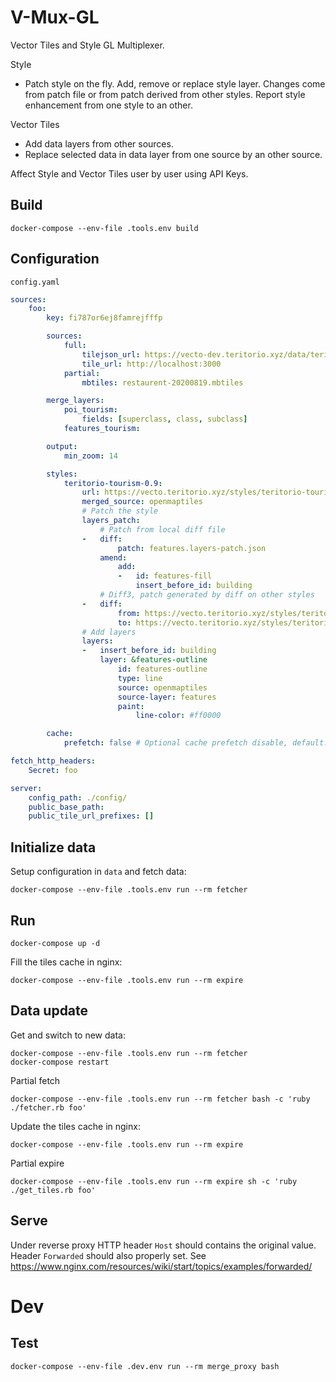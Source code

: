 # V-Mux-GL
Vector Tiles and Style GL Multiplexer.

Style
- Patch style on the fly. Add, remove or replace style layer. Changes come from patch file or from patch derived from other styles. Report style enhancement from one style to an other.

Vector Tiles
- Add data layers from other sources.
- Replace selected data in data layer from one source by an other source.

Affect Style and Vector Tiles user by user using API Keys.


## Build
```
docker-compose --env-file .tools.env build
```

## Configuration

`config.yaml`

```yaml
sources:
    foo:
        key: fi787or6ej8famrejfffp

        sources:
            full:
                tilejson_url: https://vecto-dev.teritorio.xyz/data/teritorio-dev.json
                tile_url: http://localhost:3000
            partial:
                mbtiles: restaurent-20200819.mbtiles

        merge_layers:
            poi_tourism:
                fields: [superclass, class, subclass]
            features_tourism:

        output:
            min_zoom: 14

        styles:
            teritorio-tourism-0.9:
                url: https://vecto.teritorio.xyz/styles/teritorio-tourism-0.9/style.json
                merged_source: openmaptiles
                # Patch the style
                layers_patch:
                    # Patch from local diff file
                -   diff:
                        patch: features.layers-patch.json
                    amend:
                        add:
                        -   id: features-fill
                            insert_before_id: building
                    # Diff3, patch generated by diff on other styles
                -   diff:
                        from: https://vecto.teritorio.xyz/styles/teritorio-basic-dev/style.json
                        to: https://vecto.teritorio.xyz/styles/teritorio-tourism-dev/style.json
                # Add layers
                layers:
                -   insert_before_id: building
                    layer: &features-outline
                        id: features-outline
                        type: line
                        source: openmaptiles
                        source-layer: features
                        paint:
                            line-color: #ff0000

        cache:
            prefetch: false # Optional cache prefetch disable, default: true

fetch_http_headers:
    Secret: foo

server:
    config_path: ./config/
    public_base_path:
    public_tile_url_prefixes: []
```

## Initialize data
Setup configuration in `data` and fetch data:
```
docker-compose --env-file .tools.env run --rm fetcher
```

## Run
```
docker-compose up -d
```

Fill the tiles cache in nginx:
```
docker-compose --env-file .tools.env run --rm expire
```

## Data update

Get and switch to new data:
```
docker-compose --env-file .tools.env run --rm fetcher
docker-compose restart
```

Partial fetch
```
docker-compose --env-file .tools.env run --rm fetcher bash -c 'ruby ./fetcher.rb foo'
```

Update the tiles cache in nginx:
```
docker-compose --env-file .tools.env run --rm expire
```

Partial expire
```
docker-compose --env-file .tools.env run --rm expire sh -c 'ruby ./get_tiles.rb foo'
```

## Serve

Under reverse proxy HTTP header `Host` should contains the original value.
Header `Forwarded` should also properly set. See https://www.nginx.com/resources/wiki/start/topics/examples/forwarded/


# Dev

## Test

```
docker-compose --env-file .dev.env run --rm merge_proxy bash
```

